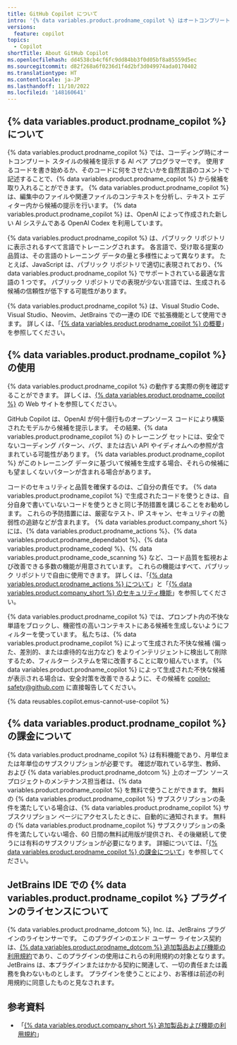 ```yaml
---
title: GitHub Copilot について
intro: '{% data variables.product.prodname_copilot %} はオートコンプリート スタイルの候補を提示することでコーディングを支援します。 {% data variables.product.prodname_copilot %} を使うための注意点や、{% data variables.product.prodname_copilot %} のしくみについて説明します。'
versions:
  feature: copilot
topics:
  - Copilot
shortTitle: About GitHub Copilot
ms.openlocfilehash: dd4538cb4cf6fc9dd84bb3f0d05bf8a85559d5ec
ms.sourcegitcommit: d82f268a6f0236d1f4d2bf3d049974ada0170402
ms.translationtype: HT
ms.contentlocale: ja-JP
ms.lasthandoff: 11/10/2022
ms.locfileid: '148160641'
---
```

## {% data variables.product.prodname_copilot %} について

{% data variables.product.prodname_copilot %} では、コーディング時にオートコンプリート スタイルの候補を提示する AI ペア プログラマーです。 使用するコードを書き始めるか、そのコードに何をさせたいかを自然言語のコメントで記述することで、{% data variables.product.prodname_copilot %} から候補を取り入れることができます。 {% data variables.product.prodname_copilot %} は、編集中のファイルや関連ファイルのコンテキストを分析し、テキスト エディター内から候補の提示を行います。 {% data variables.product.prodname_copilot %} は、OpenAI によって作成された新しい AI システムである OpenAI Codex を利用しています。

{% data variables.product.prodname_copilot %} は、パブリック リポジトリに表示されるすべて言語でトレーニングされます。 各言語で、受け取る提案の品質は、その言語のトレーニング データの量と多様性によって異なります。 たとえば、JavaScript は、パブリック リポジトリで適切に表現されており、{% data variables.product.prodname_copilot %} でサポートされている最適な言語の 1 つです。 パブリック リポジトリでの表現が少ない言語では、生成される候補の信頼性が低下する可能性があります。

{% data variables.product.prodname_copilot %} は、Visual Studio Code、Visual Studio、Neovim、JetBrains での一連の IDE で拡張機能として使用できます。 詳しくは、「[{% data variables.product.prodname_copilot %} の概要](/copilot/getting-started-with-github-copilot)」を参照してください。

## {% data variables.product.prodname_copilot %} の使用

{% data variables.product.prodname_copilot %} の動作する実際の例を確認することができます。 詳しくは、[{% data variables.product.prodname_copilot %}](https://copilot.github.com/) の Web サイトを参照してください。 

GitHub Copilot は、OpenAI が何十億行ものオープンソース コードにより構築されたモデルから候補を提示します。 その結果、{% data variables.product.prodname_copilot %} のトレーニング セットには、安全でないコーディング パターン、バグ、または古い API やイディオムへの参照が含まれている可能性があります。 {% data variables.product.prodname_copilot %} がこのトレーニング データに基づいて候補を生成する場合、それらの候補にも望ましくないパターンが含まれる場合があります。 

コードのセキュリティと品質を確保するのは、ご自分の責任です。 {% data variables.product.prodname_copilot %} で生成されたコードを使うときは、自分自身で書いていないコードを使うときと同じ予防措置を講じることをお勧めします。 これらの予防措置には、厳密なテスト、IP スキャン、セキュリティの脆弱性の追跡などが含まれます。 {% data variables.product.company_short %} には、{% data variables.product.prodname_actions %}、{% data variables.product.prodname_dependabot %}、{% data variables.product.prodname_codeql %}、{% data variables.product.prodname_code_scanning %} など、コード品質を監視および改善できる多数の機能が用意されています。 これらの機能はすべて、パブリック リポジトリで自由に使用できます。 詳しくは、「[{% data variables.product.prodname_actions %} について](/actions/learn-github-actions/understanding-github-actions)」と「[{% data variables.product.company_short %} のセキュリティ機能](/code-security/getting-started/github-security-features)」を参照してください。

{% data variables.product.prodname_copilot %} では、プロンプト内の不快な単語をブロックし、機密性の高いコンテキストにある候補を生成しないようにフィルターを使っています。 私たちは、{% data variables.product.prodname_copilot %} によって生成された不快な候補 (偏った、差別的、または虐待的な出力など) をよりインテリジェントに検出して削除するため、フィルター システムを常に改善することに取り組んでいます。 {% data variables.product.prodname_copilot %} によって生成された不快な候補が表示される場合は、安全対策を改善できるように、その候補を copilot-safety@github.com に直接報告してください。 

{% data reusables.copilot.emus-cannot-use-copilot %}

## {% data variables.product.prodname_copilot %} の課金について

{% data variables.product.prodname_copilot %} は有料機能であり、月単位または年単位のサブスクリプションが必要です。 確認が取れている学生、教師、および {% data variables.product.prodname_dotcom %} 上のオープン ソース プロジェクトのメンテナンス担当者は、{% data variables.product.prodname_copilot %} を無料で使うことができます。 無料の {% data variables.product.prodname_copilot %} サブスクリプションの条件を満たしている場合は、{% data variables.product.prodname_copilot %} サブスクリプション ページにアクセスしたときに、自動的に通知されます。 無料の {% data variables.product.prodname_copilot %} サブスクリプションの条件を満たしていない場合、60 日間の無料試用版が提供され、その後継続して使うには有料のサブスクリプションが必要になります。 詳細については、「[{% data variables.product.prodname_copilot %} の課金について](/billing/managing-billing-for-github-copilot/about-billing-for-github-copilot)」を参照してください。

## JetBrains IDE での {% data variables.product.prodname_copilot %} プラグインのライセンスについて

{% data variables.product.prodname_dotcom %}, Inc. は、JetBrains プラグインのライセンサーです。 このプラグインのエンド ユーザー ライセンス契約は、[{% data variables.product.prodname_dotcom %} 追加製品および機能の利用規約](/free-pro-team@latest/site-policy/github-terms/github-terms-for-additional-products-and-features#github-copilot)であり、このプラグインの使用はこれらの利用規約の対象となります。 JetBrains は、本プラグインまたはかかる契約に関連して、一切の責任または義務を負わないものとします。 プラグインを使うことにより、お客様は前述の利用規約に同意したものと見なされます。

## 参考資料

- 「[{% data variables.product.company_short %} 追加製品および機能の利用規約](/free-pro-team@latest/site-policy/github-terms/github-terms-for-additional-products-and-features#github-copilot)」
